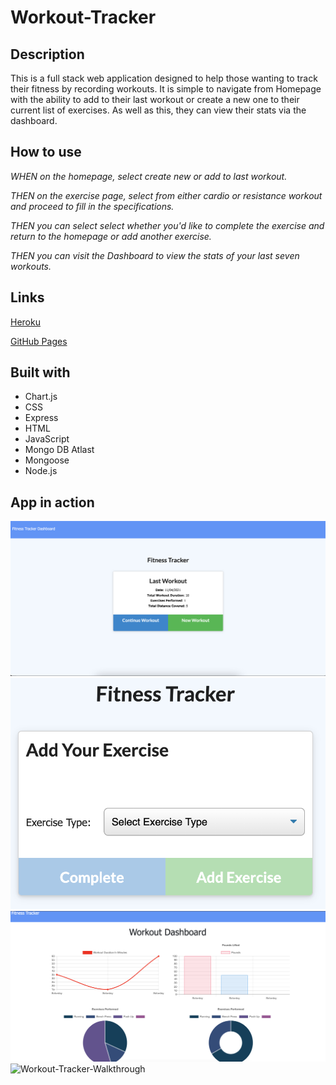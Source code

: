 # Workout-Tracker

## Description

This is a full stack web application designed to help those wanting to track their fitness by recording workouts. 
It is simple to navigate from Homepage with the ability to add to their last workout or create a new one to their current list of exercises.
As well as this, they can view their stats via the dashboard. 

## How to use

_WHEN on the homepage, select create new or add to last workout._

_THEN on the exercise page, select from either cardio or resistance workout and proceed to fill in the specifications._

_THEN you can select select whether you'd like to complete the exercise and return to the homepage or add another exercise._

_THEN you can visit the Dashboard to view the stats of your last seven workouts._

## Links
[Heroku](https://guarded-gorge-79785.herokuapp.com/)

[GitHub Pages](https://ffakih5.github.io/-Workout-Tracker/)

## Built with
- Chart.js
- CSS
- Express
- HTML
- JavaScript
- Mongo DB Atlast
- Mongoose
- Node.js

## App in action
![homepage](public/images/homepage.png)
![exercise](public/images/addexercise.png)
![statsDashboard](public/images/statsDash.png)
![Workout-Tracker-Walkthrough](https://drive.google.com/file/d/1YeSCSvPyEZZ4ZO3TVF9hoUtPuHJ8BlXs/view?usp=sharing)



